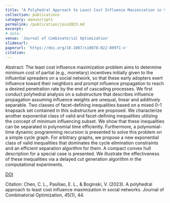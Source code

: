 ```yaml
---
title: "A Polyhedral Approach to Least Cost Influence Maximization in Social Networks"
collection: publications
category: manuscripts
permalink: /publication/joco2023.md
excerpt: 
# date: 
venue: 'Journal of Combinatorial Optimization'
slidesurl: 
paperurl: 'https://doi.org/10.1007/s10878-022-00971-x'
citation: 
---
```


Abstract: The least cost influence maximization problem aims to determine minimum cost of partial (e.g., monetary) incentives initially given to the influential spreaders on a social network, so that these early adopters exert influence toward their neighbors and prompt influence propagation to reach a desired penetration rate by the end of cascading processes. We first conduct polyhedral analysis on a substructure that describes influence propagation assuming influence weights are unequal, linear and additively separable. Two classes of facet-defining inequalities based on a mixed 0–1 knapsack set contained in this substructure are proposed. We characterize another exponential class of valid and facet-defining inequalities utilizing the concept of minimum influencing subset. We show that these inequalities can be separated in polynomial time efficiently. Furthermore, a polynomial-time dynamic programming recursion is presented to solve this problem on a simple cycle graph. For arbitrary graphs, we propose a new exponential class of valid inequalities that dominates the cycle elimination constraints and an efficient separation algorithm for them. A compact convex hull description for a special case is presented. We illustrate the effectiveness of these inequalities via a delayed cut generation algorithm in the computational experiments.

[DOI](https://doi.org/10.1007/s10878-022-00971-x)

Citation: Chen, C. L., Pasiliao, E. L., & Boginski, V. (2023). A polyhedral approach to least cost influence maximization in social networks. Journal of Combinatorial Optimization, 45(1), 44.